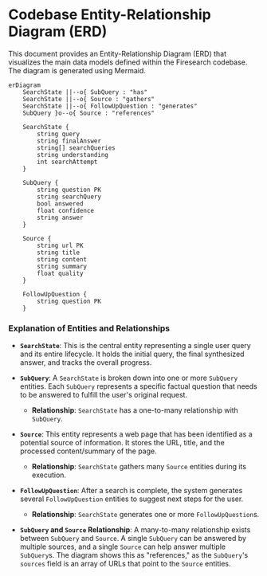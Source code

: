 # Codebase Entity-Relationship Diagram (ERD)

This document provides an Entity-Relationship Diagram (ERD) that visualizes the main data models defined within the Firesearch codebase. The diagram is generated using Mermaid.

```mermaid
erDiagram
    SearchState ||--o{ SubQuery : "has"
    SearchState ||--o{ Source : "gathers"
    SearchState ||--o{ FollowUpQuestion : "generates"
    SubQuery }o--o{ Source : "references"

    SearchState {
        string query
        string finalAnswer
        string[] searchQueries
        string understanding
        int searchAttempt
    }

    SubQuery {
        string question PK
        string searchQuery
        bool answered
        float confidence
        string answer
    }

    Source {
        string url PK
        string title
        string content
        string summary
        float quality
    }

    FollowUpQuestion {
        string question PK
    }
```

### Explanation of Entities and Relationships

*   **`SearchState`**: This is the central entity representing a single user query and its entire lifecycle. It holds the initial query, the final synthesized answer, and tracks the overall progress.

*   **`SubQuery`**: A `SearchState` is broken down into one or more `SubQuery` entities. Each `SubQuery` represents a specific factual question that needs to be answered to fulfill the user's original request.
    *   **Relationship**: `SearchState` has a one-to-many relationship with `SubQuery`.

*   **`Source`**: This entity represents a web page that has been identified as a potential source of information. It stores the URL, title, and the processed content/summary of the page.
    *   **Relationship**: `SearchState` gathers many `Source` entities during its execution.

*   **`FollowUpQuestion`**: After a search is complete, the system generates several `FollowUpQuestion` entities to suggest next steps for the user.
    *   **Relationship**: `SearchState` generates one or more `FollowUpQuestion`s.

*   **`SubQuery` and `Source` Relationship**: A many-to-many relationship exists between `SubQuery` and `Source`. A single `SubQuery` can be answered by multiple sources, and a single `Source` can help answer multiple `SubQuery`s. The diagram shows this as "references," as the `SubQuery`'s `sources` field is an array of URLs that point to the `Source` entities. 